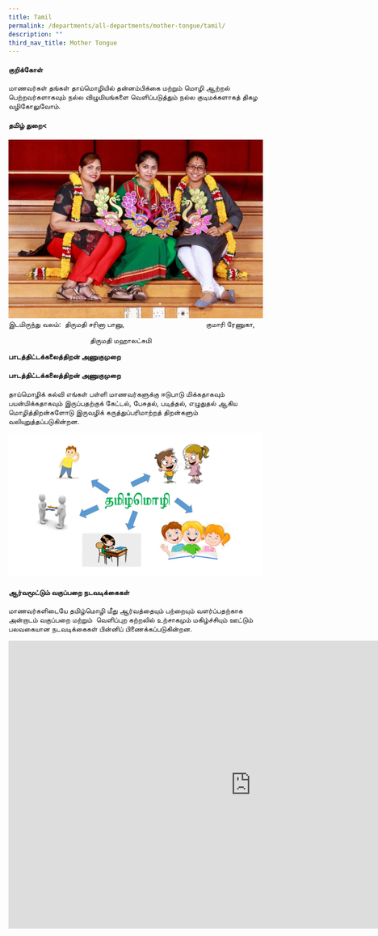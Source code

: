 ```yaml
---
title: Tamil
permalink: /departments/all-departments/mother-tongue/tamil/
description: ""
third_nav_title: Mother Tongue
---
```

#### குறிக்கோள்

மாணவர்கள் தங்கள் தாய்மொழியில் தன்னம்பிக்கை மற்றும் மொழி ஆற்றல் பெற்றவர்களாகவும் நல்ல விழுமியங்களை வெளிப்படுத்தும் நல்ல குடிமக்களாகத் திகழ வழிகோலுவோம்.

#### தமிழ் துறை<

<img alt="" src="/images/tamil1.jpg">
இடமிருந்து வலம்:&nbsp; திருமதி சரினா பானு,
&nbsp;&nbsp; &nbsp;&nbsp;&nbsp; &nbsp;&nbsp;&nbsp; &nbsp;&nbsp;&nbsp; &nbsp;&nbsp;&nbsp; &nbsp;&nbsp;&nbsp; &nbsp;&nbsp;&nbsp; &nbsp;&nbsp;&nbsp; &nbsp;&nbsp;&nbsp; &nbsp;&nbsp;&nbsp; &nbsp;குமாரி ரேணுகா,</p>
<p>&nbsp;&nbsp; &nbsp;&nbsp;&nbsp; &nbsp;&nbsp;&nbsp; &nbsp;&nbsp;&nbsp; &nbsp;&nbsp;&nbsp; &nbsp;&nbsp;&nbsp; &nbsp;&nbsp;&nbsp; &nbsp;&nbsp;&nbsp; &nbsp;&nbsp;&nbsp; &nbsp;&nbsp;&nbsp; &nbsp;&nbsp;திருமதி மஹாலட்சுமி</p>


**பாடத்திட்டக்கலைத்திறன் அணுகுமுறை**

#### பாடத்திட்டக்கலைத்திறன் அணுகுமுறை

தாய்மொழிக் கல்வி எங்கள் பள்ளி மாணவர்களுக்கு ஈடுபாடு மிக்கதாகவும் பயன்மிக்கதாகவும் இருப்பதற்குக் கேட்டல், பேசுதல், படித்தல், எழுதுதல் ஆகிய மொழித்திறன்களோடு இருவழிக் கருத்துப்பரிமாற்றத் திறன்களும் வலியுறுத்தப்படுகின்றன.

<img alt="" src="/images/tamil02.jpg">

#### ஆர்வமூட்டும் வகுப்பறை நடவடிக்கைகள்
			
மாணவர்களிடையே தமிழ்மொழி மீது ஆர்வத்தையும் பற்றையும் வளர்ப்பதற்காக அன்றாடம் வகுப்பறை மற்றும்&nbsp; வெளிப்புற கற்றலில் உற்சாகமும் மகிழ்ச்சியும் ஊட்டும் பலவகையான நடவடிக்கைகள் பின்னிப் பிணைக்கப்படுகின்றன.
				
<iframe allowfullscreen="true" height="569" width="960" frameborder="0" src="https://docs.google.com/presentation/d/e/2PACX-1vThHNlg1rCOinEtx9ny0sM4KQRALNwDvsLQ74pj1_xCZ1JkEe34xVol5pXBiuMU5hp4CRDvjNODK3ct/embed?start=false&amp;loop=false&amp;delayms=10000"></iframe>